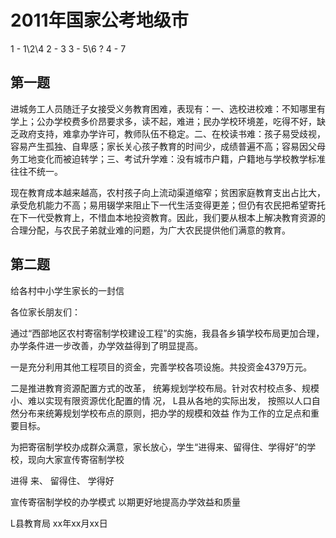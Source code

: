 # 2011年国家公考地级市

1 - 1\2\4
2 - 3
3 - 5\6 ?
4 - 7

## 第一题

进城务工人员随迁子女接受义务教育困难，表现有：一、选校进校难：不知哪里有学上；公办学校费多价昂要求多，读不起，难进；民办学校环境差，吃得不好，缺乏政府支持，难拿办学许可，教师队伍不稳定。二、在校读书难：孩子易受歧视，容易产生孤独、自卑感；家长关心孩子教育的时间少，成绩普遍不高；容易因父母务工地变化而被迫转学；三、考试升学难：没有城市户籍，户籍地与学校教学标准往往不统一。

现在教育成本越来越高，农村孩子向上流动渠道缩窄；贫困家庭教育支出占比大，承受危机能力不高；易用辍学来阻止下一代生活变得更差；但仍有农民把希望寄托在下一代受教育上，不惜血本地投资教育。因此，我们要从根本上解决教育资源的合理分配，与农民子弟就业难的问题，为广大农民提供他们满意的教育。

## 第二题

给各村中小学生家长的一封信

各位家长朋友们：

通过“西部地区农村寄宿制学校建设工程”的实施，我县各乡镇学校布局更加合理，办学条件进一步改善，办学效益得到了明显提高。

一是充分利用其他工程项目的资金，完善学校各项设施。共投资金4379万元。

二是推进教育资源配置方式的改革，
统筹规划学校布局。针对农村校点多、规模小、难以实现有限资源优化配置的情
况，
L县从各地的实际出发，
按照以人口自然分布来统筹规划学校布点的原则，把办学的规模和效益
作为工作的立足点和重要目标。





为把寄宿制学校办成群众满意，家长放心，学生“进得来、留得住、学得好”的学校，现向大家宣传寄宿制学校

进得
来、
留得住、
学得好

宣传寄宿制学校的办学模式
以期更好地提高办学效益和质量

L县教育局
xx年xx月xx日
